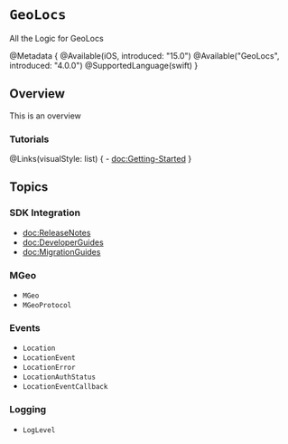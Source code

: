 # ``GeoLocs``

All the Logic for GeoLocs

@Metadata {
    @Available(iOS, introduced: "15.0")
    @Available("GeoLocs", introduced: "4.0.0")
    @SupportedLanguage(swift)
}

## Overview

This is an overview

### Tutorials

@Links(visualStyle: list) {
    - <doc:Getting-Started>
}

## Topics

### SDK Integration

- <doc:ReleaseNotes>
- <doc:DeveloperGuides>
- <doc:MigrationGuides>

### MGeo

- ``MGeo``
- ``MGeoProtocol``

### Events

- ``Location``
- ``LocationEvent``
- ``LocationError``
- ``LocationAuthStatus``
- ``LocationEventCallback``

### Logging

- ``LogLevel``
